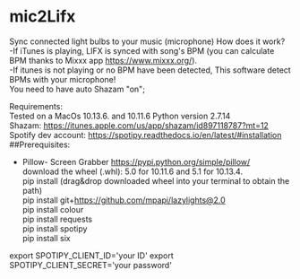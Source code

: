 # mic2Lifx
Sync connected light bulbs to your music (microphone)
How does it work?<br />
-If iTunes is playing, LIFX is synced with song's BPM (you can calculate BPM thanks to Mixxx app https://www.mixxx.org/).<br />
-If itunes is not playing or no BPM have been detected, This software detect BPMs with your microphone!<br />
You need to have auto Shazam "on";<br />

Requirements:<br />
Tested on a MacOs 10.13.6. and 10.11.6 Python version 2.7.14<br />
Shazam: https://itunes.apple.com/us/app/shazam/id897118787?mt=12<br />
Spotify dev account: https://spotipy.readthedocs.io/en/latest/#installation<br />
##Prerequisites:<br />

* Pillow- Screen Grabber https://pypi.python.org/simple/pillow/ <br />
download the wheel (.whl): 5.0 for 10.11.6 and 5.1 for 10.13.4.<br />
pip install (drag&drop downloaded wheel into your terminal to obtain the path)<br />
pip install git+https://github.com/mpapi/lazylights@2.0<br />
pip install colour<br />
pip install requests<br />
pip install spotipy<br />
pip install six<br />

export SPOTIPY_CLIENT_ID='your ID'
export SPOTIPY_CLIENT_SECRET='your password'


